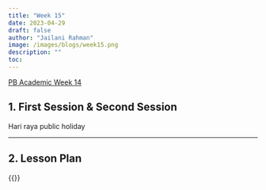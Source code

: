 ```yaml
---
title: "Week 15"
date: 2023-04-29
draft: false
author: "Jailani Rahman"
image: /images/blogs/week15.png
description: ""
toc:
---
```


<div class="h1"><u>PB Academic Week 14</u></div>

## 1. First Session & Second Session

Hari raya public holiday

---

## 2. Lesson Plan
{{<embed-pdf url="../resources/NEP_LP_S2_23_WK14_MJA.pdf">}}
